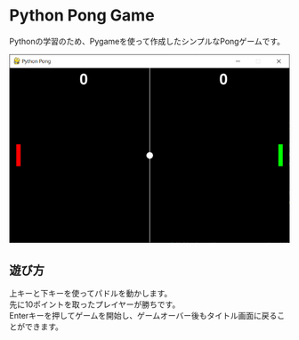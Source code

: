 # Python Pong Game

Pythonの学習のため、Pygameを使って作成したシンプルなPongゲームです。

![ゲームのスクリーンショット](./images/python_pong_image.png)

## 遊び方

上キーと下キーを使ってパドルを動かします。  
先に10ポイントを取ったプレイヤーが勝ちです。  
Enterキーを押してゲームを開始し、ゲームオーバー後もタイトル画面に戻ることができます。